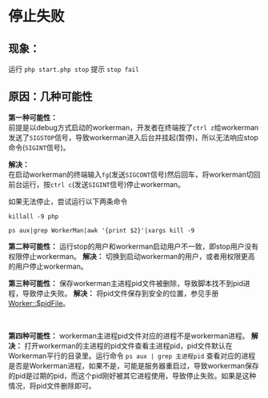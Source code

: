 # 停止失败

## 现象：
运行 ```php start.php stop``` 提示 ```stop fail```

## 原因：几种可能性

**第一种可能性：**<br>
前提是以debug方式启动的workerman，开发者在终端按了```ctrl z```给workerman发送了```SIGSTOP```信号，导致workerman进入后台并挂起(暂停)，所以无法响应stop命令(```SIGINT```信号)。

**解决：**<br>
在启动workerman的终端输入```fg```(发送```SIGCONT```信号)然后回车，将workerman切回前台运行，按```ctrl c```(发送```SIGINT```信号)停止workerman。

如果无法停止，尝试运行以下两条命令
```
killall -9 php
```
```
ps aux|grep WorkerMan|awk '{print $2}'|xargs kill -9
```

**第二种可能性：**
运行stop的用户和workerman启动用户不一致，即stop用户没有权限停止workerman。
**解决：**
切换到启动workerman的用户，或者用权限更高的用户停止workerman。
<br>

**第三种可能性：**
保存workerman主进程pid文件被删除，导致脚本找不到pid进程，导致停止失败。
**解决：**
将pid文件保存到安全的位置，参见手册[Worker::$pidFile](worker/pid-file.md)。

<br>

**第四种可能性：**
workerman主进程pid文件对应的进程不是workerman进程。
**解决：**
打开workerman的主进程的pid文件查看主进程pid，pid文件默认在Workerman平行的目录里。运行命令 ```ps aux | grep 主进程pid``` 查看对应的进程是否是Workerman进程，如果不是，可能是服务器重启过，导致workerman保存的pid是过期的pid，而这个pid刚好被其它进程使用，导致停止失败。如果是这种情况，将pid文件删除即可。


